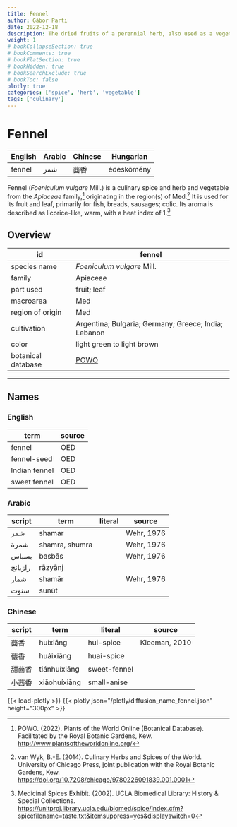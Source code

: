 ```yaml
---
title: Fennel
author: Gábor Parti
date: 2022-12-18
description: The dried fruits of a perennial herb, also used as a vegetable .
weight: 1
# bookCollapseSection: true
# bookComments: true
# bookFlatSection: true
# bookHidden: true
# bookSearchExclude: true
# bookToc: false
plotly: true
categories: ['spice', 'herb', 'vegetable']
tags: ['culinary']
---
```


# Fennel

|English|Arabic|Chinese| Hungarian|
|-------|------|-------|----------|
| fennel|  شمر |   茴香  |édeskömény|

Fennel (*Foeniculum vulgare* Mill.) is a culinary spice and herb and vegetable from the *Apiaceae* family,[^powo] originating in the region(s) of Med.[^van_wyk_culinary_2014] It is used for its fruit and leaf, primarily for fish, breads, sausages; colic. Its aroma is described as licorice-like, warm, with a heat index of 1.[^ucla_medicinal_2002]

## Overview

|        id        |                       fennel                       |
|------------------|----------------------------------------------------|
|   species name   |             *Foeniculum vulgare* Mill.             |
|      family      |                      Apiaceae                      |
|     part used    |                     fruit; leaf                    |
|     macroarea    |                         Med                        |
| region of origin |                         Med                        |
|    cultivation   |Argentina; Bulgaria; Germany; Greece; India; Lebanon|
|       color      |             light green to light brown             |
|botanical database| [POWO](https://powo.science.kew.org/taxon/842680-1)|

***

## Names

### English

|     term    |source|
|-------------|------|
|    fennel   |  OED |
| fennel-seed |  OED |
|Indian fennel|  OED |
| sweet fennel|  OED |

### Arabic

| script|     term     |literal|  source  |
|-------|--------------|-------|----------|
|   شمر |    shamar    |       |Wehr, 1976|
|  شمرة |shamra, shumra|       |Wehr, 1976|
| بسباس |    basbās    |       |Wehr, 1976|
|رازيانج|    rāzyānj   |       |          |
|  شمار |    shamār    |       |Wehr, 1976|
|  سنوت |     sunūt    |       |          |

### Chinese

|script|    term    |   literal  |    source   |
|------|------------|------------|-------------|
|  茴香  |  huíxiāng  |  hui-spice |Kleeman, 2010|
|  蘹香  |  huáixiāng | huai-spice |             |
|  甜茴香 |tiánhuíxiāng|sweet-fennel|             |
|  小茴香 |xiǎohuíxiāng| small-anise|             |

{{< load-plotly >}}
{{< plotly json="/plotly/diffusion_name_fennel.json" height="300px" >}}

[^powo]: POWO. (2022). Plants of the World Online (Botanical Database). Facilitated by the Royal Botanic Gardens, Kew. http://www.plantsoftheworldonline.org/
[^van_wyk_culinary_2014]: van Wyk, B.-E. (2014). Culinary Herbs and Spices of the World. University of Chicago Press, joint publication with the Royal Botanic Gardens, Kew. https://doi.org/10.7208/chicago/9780226091839.001.0001
[^ucla_medicinal_2002]: Medicinal Spices Exhibit. (2002). UCLA Biomedical Library: History & Special Collections. https://unitproj.library.ucla.edu/biomed/spice/index.cfm?spicefilename=taste.txt&itemsuppress=yes&displayswitch=0

